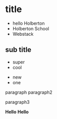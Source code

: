 # title

- hello Holberton
- Holberton School
- Webstack

## sub title

- super
- cool

* new
* one

paragraph 
paragraph2 

paragraph3 

**Hello**
__Hello__

